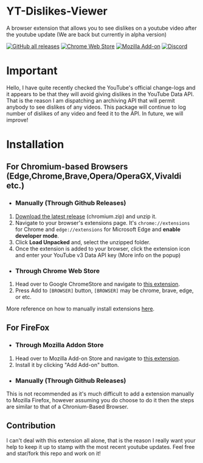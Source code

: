 # YT-Dislikes-Viewer
A browser extension that allows you to see dislikes on a youtube video after the youtube update
(We are back but currently in alpha version)

[![GitHub all releases](https://img.shields.io/github/downloads/pgamerx/yt-dislikes-viewer/total?color=white&label=Github%20Downloads&logo=github&style=flat-square)](https://github.com/pgamerx/yt-dislikes-viewer/releases/latest)
[![Chrome Web Store](https://img.shields.io/chrome-web-store/users/ekabjflbgeakdkhdneeakapgboleidee?color=red&label=ChromeStore%20Users&logo=google&logoColor=red&style=flat-square)](https://chrome.google.com/webstore/detail/yt-dislikes-viewer/ekabjflbgeakdkhdneeakapgboleidee)
[![Mozilla Add-on](https://img.shields.io/amo/dw/yt-dislikes-viewer?color=orange&label=FireFox%20Downloads&logo=firefox&logoColor=orange&style=flat-square)](https://addons.mozilla.org/addon/yt-dislikes-viewer)
[![Discord](https://img.shields.io/discord/690557545965813770?color=blue&label=Discord%20Server&logo=Discord&logoColor=white&style=flat-square)](https://u.pgamerx.com/discord) 

# Important
Hello, I have quite recently checked the YouTube's official change-logs and it appears to be that they will avoid giving dislikes in the YouTube Data API. That is the reason I am dispatching an archiving API that will permit anybody to see dislikes of any videos. This package will continue to log number of dislikes of any video and feed it to the API. In future, we will improve!

# Installation 
## For Chromium-based Browsers (Edge,Chrome,Brave,Opera/OperaGX,Vivaldi etc.)
* ### Manually (Through Github Releases)
1. [Download the latest release](https://github.com/pgamerx/yt-dislikes-viewer/releases/latest) (chromium.zip) and unzip it.
2. Navigate to your browser's extensions page. It's `chrome://extensions` for Chrome and `edge://extensions` for Microsoft Edge and **enable developer mode**.
3. Click **Load Unpacked** and, select the unzipped folder.
4. Once the extension is added to your browser, click the extension icon and enter your YouTube v3 Data API key (More info on the popup)

* ### Through Chrome Web Store
1. Head over to Google ChromeStore and navigate to [this extension](https://chrome.google.com/webstore/detail/yt-dislikes-viewer/ekabjflbgeakdkhdneeakapgboleidee).
2. Press Add to `[BROWSER]` button, `[BROWSER]` may be chrome, brave, edge, or etc.

More reference on how to manually install extensions [here](https://developer.chrome.com/docs/extensions/mv3/getstarted/#manifest).

## For FireFox
* ### Through Mozilla Addon Store
1. Head over to Mozilla Add-on Store and navigate to [this extension](https://addons.mozilla.org/addon/yt-dislikes-viewer/).
2. Install it by clicking "Add Add-on" button.

* ### Manually (Through Github Releases)
This is not recommended as it's much difficult to add a extension manually to Mozilla Firefox, however assuming you do choose to do it then the steps are similar to that of a Chronium-Based Browser.
## Contribution
I can't deal with this extension all alone, that is the reason I really want your help to keep it up to stamp with the most recent youtube updates. Feel free and star/fork this repo and work on it!
